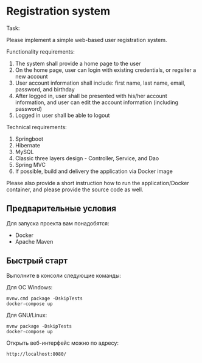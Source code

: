 Registration system
====================
Task:

Please implement a simple web-based user registration system.

Functionality requirements:
1. The system shall provide a home page to the user
2. On the home page, user can login with existing credentials, or regsiter a new account
3. User account information shall include: first name, last name, email, password, and birthday
4. After logged in, user shall be presented with his/her account information, and user can edit the account information (including password)
5. Logged in user shall be able to logout

Technical requirements:
1. Springboot
2. Hibernate
3. MySQL
4. Classic three layers design - Controller, Service, and Dao
5. Spring MVC
6. If possible, build and delivery the application via Docker image

Please also provide a short instruction how to run the application/Docker container, and please provide the source code as well.


Предварительные условия
-----------------------

Для запуска проекта вам понадобятся:
- Docker
- Apache Maven

Быстрый старт
-------------

Выполните в консоли следующие команды:

Для ОС Windows:
```
mvnw.cmd package -DskipTests
docker-compose up
```

Для GNU/Linux:
```
mvnw package -DskipTests
docker-compose up
```

Открыть веб-интерфейс можно по адресу:
```
http://localhost:8080/
```